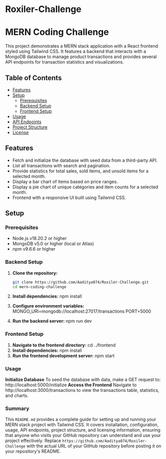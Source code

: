 # Roxiler-Challenge


# MERN Coding Challenge

This project demonstrates a MERN stack application with a React frontend styled using Tailwind CSS. It features a backend that interacts with a MongoDB database to manage product transactions and provides several API endpoints for transaction statistics and visualizations. 

## Table of Contents

- [Features](#features)
- [Setup](#setup)
  - [Prerequisites](#prerequisites)
  - [Backend Setup](#backend-setup)
  - [Frontend Setup](#frontend-setup)
- [Usage](#usage)
- [API Endpoints](#api-endpoints)
- [Project Structure](#project-structure)
- [License](#license)

## Features

- Fetch and initialize the database with seed data from a third-party API.
- List all transactions with search and pagination.
- Provide statistics for total sales, sold items, and unsold items for a selected month.
- Display a bar chart of items based on price ranges.
- Display a pie chart of unique categories and item counts for a selected month.
- Frontend with a responsive UI built using Tailwind CSS.

## Setup

### Prerequisites

- Node.js v18.20.2 or higher
- MongoDB v5.0 or higher (local or Atlas)
- npm v9.6.6 or higher

### Backend Setup

1. **Clone the repository:**

   ```bash
   git clone https://github.com/Aaditya074/Roxiler-Challenge.git
   cd mern-coding-challenge
2. **Install dependencies:**
    npm install
3. **Configure environment variables:**
    MONGO_URI=mongodb://localhost:27017/transactions
    PORT=5000
4. **Run the backend server:**
    npm run dev

### Frontend Setup

1. **Navigate to the frontend directory:**
  cd ../frontend
2. **Install dependencies:**
  npm install
3. **Run the frontend development server:**
  npm start
### Usage
  **Initialize Database**
To seed the database with data, make a GET request to:
  http://localhost:5000/initialize
**Access the Frontend**
Navigate to http://localhost:3000/transactions to view the transactions table, statistics, and charts.

### Summary

This `README.md` provides a complete guide for setting up and running your MERN stack project with Tailwind CSS. It covers installation, configuration, usage, API endpoints, project structure, and licensing information, ensuring that anyone who visits your GitHub repository can understand and use your project effectively. Replace `https://github.com/Aaditya074/Roxiler-Challenge` with the actual URL of your GitHub repository before posting it on your repository's README.
